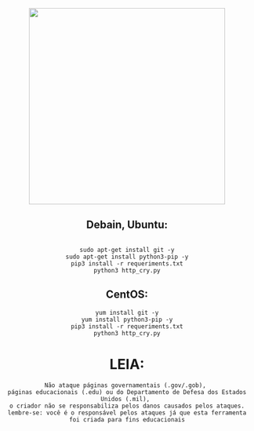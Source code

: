 
<div align=center>



<img src="https://cdn.discordapp.com/attachments/1255502597071310918/1265768567836643338/download.png?ex=66a2b657&is=66a164d7&hm=56b4350e0849147745d04a32c91577f1ec6d658feac23e7b98a6c77b2311f2c4&" width="400">



## Debain, Ubuntu:
```

sudo apt-get install git -y
sudo apt-get install python3-pip -y
pip3 install -r requeriments.txt
python3 http_cry.py
```
## CentOS:
```
yum install git -y
yum install python3-pip -y
pip3 install -r requeriments.txt
python3 http_cry.py
```

# LEIA:
```
Não ataque páginas governamentais (.gov/.gob), 
páginas educacionais (.edu) ou do Departamento de Defesa dos Estados Unidos (.mil), 
o criador não se responsabiliza pelos danos causados ​​pelos ataques.
lembre-se: você é o responsável pelos ataques já que esta ferramenta foi criada para fins educacionais
```
